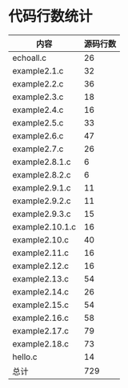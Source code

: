 # **代码行数统计**

| 内容  | 源码行数 |
| ----- | -------- |
| echoall.c | 26       |
| example2.1.c | 32      |
| example2.2.c | 36   |
| example2.3.c | 18      |
| example2.4.c | 16     |
| example2.5.c | 33    |
| example2.6.c | 47       |
| example2.7.c    | 26       |
| example2.8.1.c  | 6        |
| example2.8.2.c  | 6        |
| example2.9.1.c  | 11       |
| example2.9.2.c  | 11       |
| example2.9.3.c | 15     |
| example2.10.1.c | 16       |
| example2.10.c | 40   |
| example2.11.c | 16  |
| example2.12.c | 16  |
| example2.13.c | 54  |
| example2.14.c | 26  |
| example2.15.c | 54  |
| example2.16.c | 58  |
| example2.17.c | 79  |
| example2.18.c | 73 |
| hello.c | 14 |
| 总计  | 729   |

